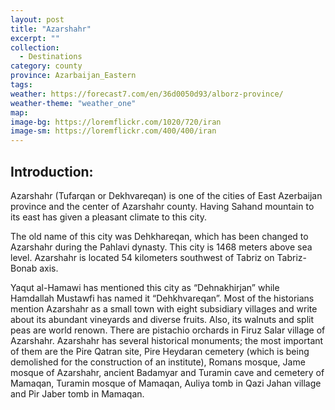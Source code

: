 ```yaml
---
layout: post
title: "Azarshahr"
excerpt: ""
collection:
  - Destinations
category: county
province: Azarbaijan_Eastern
tags:
weather: https://forecast7.com/en/36d0050d93/alborz-province/
weather-theme: "weather_one"
map:
image-bg: https://loremflickr.com/1020/720/iran
image-sm: https://loremflickr.com/400/400/iran
---
```

## **Introduction:**

Azarshahr (Tufarqan or Dekhvareqan) is one of the cities of East Azerbaijan province and the center of Azarshahr county. Having Sahand mountain to its east has given a pleasant climate to this city.

The old name of this city was Dehkhareqan, which has been changed to Azarshahr during the Pahlavi dynasty. This city is 1468 meters above sea level. Azarshahr is located 54 kilometers southwest of Tabriz on Tabriz-Bonab axis.

Yaqut al-Hamawi has mentioned this city as “Dehnakhirjan” while Hamdallah Mustawfi has named it “Dehkhvareqan”. Most of the historians mention Azarshahr as a small town with eight subsidiary villages and write about its abundant vineyards and diverse fruits. Also, its walnuts and split peas are world renown. There are pistachio orchards in Firuz Salar village of Azarshahr.  Azarshahr has several historical monuments; the most important of them are the Pire Qatran site, Pire Heydaran cemetery (which is being demolished for the construction of an institute), Romans mosque, Jame mosque of Azarshahr, ancient Badamyar and Turamin cave and cemetery of Mamaqan, Turamin mosque of Mamaqan, Auliya tomb in Qazi Jahan village and Pir Jaber tomb in Mamaqan.